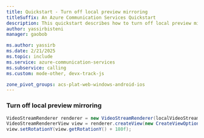 ```yaml
---
title: Quickstart - Turn off local preview mirroring
titleSuffix: An Azure Communication Services Quickstart
description: This quickstart describes how to turn off local preview mirroring
author: yassirbisteni
manager: gaobob

ms.author: yassirb
ms.date: 2/21/2025
ms.topic: include
ms.service: azure-communication-services
ms.subservice: calling
ms.custom: mode-other, devx-track-js

zone_pivot_groups: acs-plat-web-windows-android-ios
---
```


### Turn off local preview mirroring

````java
VideoStreamRenderer renderer = new VideoStreamRenderer(localVideoStream, this);
VideoStreamRendererView view = renderer.createView(new CreateViewOptions(scalingMode));
view.setRotationY(view.getRotationY() + 180f);
````
